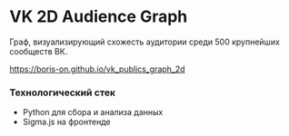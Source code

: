 # VK 2D Audience Graph

Граф, визуализирующий схожесть аудитории среди 500 крупнейших сообществ ВК.

https://boris-on.github.io/vk_publics_graph_2d

### Технологический стек
- Python для сбора и анализа данных
- Sigma.js на фронтенде

